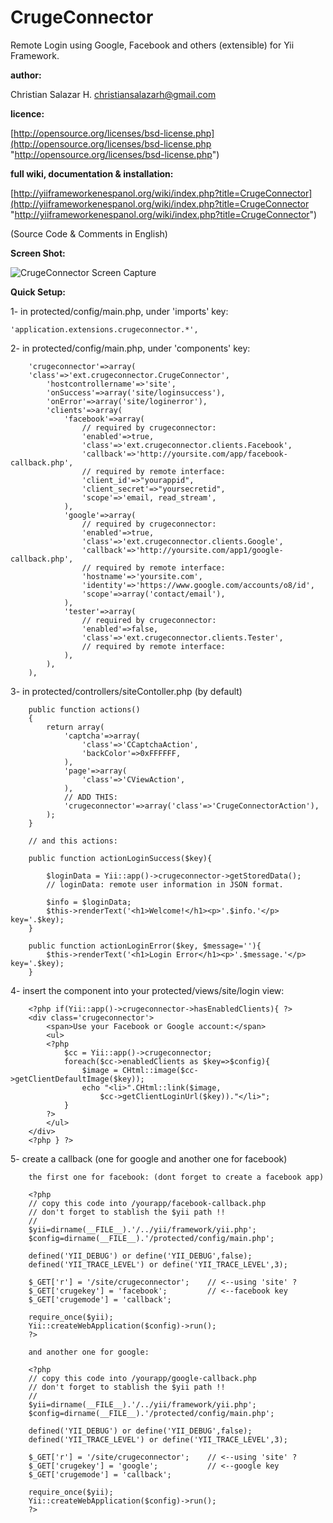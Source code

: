 CrugeConnector
==============

Remote Login using Google, Facebook and others (extensible) for Yii Framework.

**author:**

Christian Salazar H. <christiansalazarh@gmail.com>

**licence:**

[http://opensource.org/licenses/bsd-license.php](http://opensource.org/licenses/bsd-license.php "http://opensource.org/licenses/bsd-license.php")

**full wiki, documentation & installation:**

[http://yiiframeworkenespanol.org/wiki/index.php?title=CrugeConnector](http://yiiframeworkenespanol.org/wiki/index.php?title=CrugeConnector "http://yiiframeworkenespanol.org/wiki/index.php?title=CrugeConnector")

(Source Code & Comments in English)

**Screen Shot:**

![CrugeConnector Screen Capture](https://bitbucket.org/christiansalazarh/crugeconnector/downloads/crugeconnector--viewlogin.png "CrugeConnector Screen Capture")

**Quick Setup:**

1- in protected/config/main.php, under 'imports' key:
~~~
'application.extensions.crugeconnector.*',
~~~
2- in protected/config/main.php, under 'components' key:
~~~
	'crugeconnector'=>array(
	'class'=>'ext.crugeconnector.CrugeConnector',
		'hostcontrollername'=>'site',
		'onSuccess'=>array('site/loginsuccess'),
		'onError'=>array('site/loginerror'),
		'clients'=>array(
			'facebook'=>array(
				// required by crugeconnector:
				'enabled'=>true,
				'class'=>'ext.crugeconnector.clients.Facebook',
				'callback'=>'http://yoursite.com/app/facebook-callback.php',
				// required by remote interface:
				'client_id'=>"yourappid",
				'client_secret'=>"yoursecretid",
				'scope'=>'email, read_stream',
			),	
			'google'=>array(
				// required by crugeconnector:
				'enabled'=>true,
				'class'=>'ext.crugeconnector.clients.Google',
				'callback'=>'http://yoursite.com/app1/google-callback.php',
				// required by remote interface:
				'hostname'=>'yoursite.com',
				'identity'=>'https://www.google.com/accounts/o8/id',
				'scope'=>array('contact/email'),
			),
			'tester'=>array(
				// required by crugeconnector:
				'enabled'=>false,
				'class'=>'ext.crugeconnector.clients.Tester',
				// required by remote interface:
			),
		),
	),
~~~
3- in protected/controllers/siteContoller.php (by default)
~~~
	public function actions()
	{
		return array(
			'captcha'=>array(
				'class'=>'CCaptchaAction',
				'backColor'=>0xFFFFFF,
			),
			'page'=>array(
				'class'=>'CViewAction',
			),
			// ADD THIS:
			'crugeconnector'=>array('class'=>'CrugeConnectorAction'),
		);
	}

	// and this actions:

	public function actionLoginSuccess($key){

		$loginData = Yii::app()->crugeconnector->getStoredData();
		// loginData: remote user information in JSON format.

		$info = $loginData;
		$this->renderText('<h1>Welcome!</h1><p>'.$info.'</p> key='.$key);
	}

	public function actionLoginError($key, $message=''){
		$this->renderText('<h1>Login Error</h1><p>'.$message.'</p> key='.$key);
	}
~~~
4- insert the component into your protected/views/site/login view:
~~~
	<?php if(Yii::app()->crugeconnector->hasEnabledClients){ ?>
	<div class='crugeconnector'>
		<span>Use your Facebook or Google account:</span>
		<ul>
		<?php 
			$cc = Yii::app()->crugeconnector;
			foreach($cc->enabledClients as $key=>$config){
				$image = CHtml::image($cc->getClientDefaultImage($key));
				echo "<li>".CHtml::link($image,
					$cc->getClientLoginUrl($key))."</li>";
			}
		?>
		</ul>
	</div>
	<?php } ?>
~~~
5- create a callback (one for google and another one for facebook)
~~~
	the first one for facebook: (dont forget to create a facebook app)
	
	<?php
	// copy this code into /yourapp/facebook-callback.php
	// don't forget to stablish the $yii path !!
	//
	$yii=dirname(__FILE__).'/../yii/framework/yii.php';
	$config=dirname(__FILE__).'/protected/config/main.php';
	
	defined('YII_DEBUG') or define('YII_DEBUG',false);
	defined('YII_TRACE_LEVEL') or define('YII_TRACE_LEVEL',3);
	
	$_GET['r'] = '/site/crugeconnector';	// <--using 'site' ?
	$_GET['crugekey'] = 'facebook';			// <--facebook key
	$_GET['crugemode'] = 'callback';
	
	require_once($yii);
	Yii::createWebApplication($config)->run();
	?>

	and another one for google: 

	<?php
	// copy this code into /yourapp/google-callback.php
	// don't forget to stablish the $yii path !!
	//
	$yii=dirname(__FILE__).'/../yii/framework/yii.php';
	$config=dirname(__FILE__).'/protected/config/main.php';
	
	defined('YII_DEBUG') or define('YII_DEBUG',false);
	defined('YII_TRACE_LEVEL') or define('YII_TRACE_LEVEL',3);
	
	$_GET['r'] = '/site/crugeconnector';	// <--using 'site' ?
	$_GET['crugekey'] = 'google';			// <--google key
	$_GET['crugemode'] = 'callback';
	
	require_once($yii);
	Yii::createWebApplication($config)->run();
	?>

~~~

